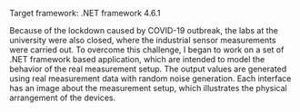 Target framework: .NET framework 4.6.1

Because of the lockdown caused by COVID-19 outbreak, the labs at the university were also closed, where the industrial sensor measurements were carried out. To overcome this challenge, I began to work on a set of .NET framework based application, which are intended to model the behavior of the real measurement setup. The output values are generated using real measurement data with random noise generation. Each interface has an image about the measurement setup, which illustrates the physical arrangement of the devices.
